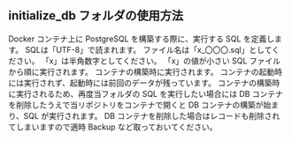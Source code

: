## initialize_db フォルダの使用方法

Docker コンテナ上に PostgreSQL を構築する際に、実行する SQL を定義します。
SQLは「UTF-8」で読まれます。
ファイル名は「x\_〇〇〇.sql」としてください。
「x」は半角数字としてください。
「x」の値が小さい SQL ファイルから順に実行されます。
コンテナの構築時に実行されます。
コンテナの起動時には実行されず、起動時には前回のデータが残っています。
コンテナの構築時に実行されるため、再度当フォルダの SQL を実行したい場合には DB コンテナを削除したうえで当リポジトリをコンテナで開くと DB コンテナの構築が始まり、SQL が実行されます。
DB コンテナを削除した場合はレコードも削除されてしまいますので適時 Backup など取っておいてください。
